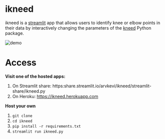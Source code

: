 
# ikneed
ikneed is a [streamlit](https://streamlit.io) app that allows users to identify knee or elbow points in their data by interactively changing the parameters of the [kneed](https://github.com/arvkevi/kneed) Python package. 

![demo](demo/demo.gif)

# Access
**Visit one of the hosted apps:**  

1. On Streamlit share: https:share.streamlit.io/arvkevi/ikneed/streamlit-share/ikneed.py
2. On Heroku: https://ikneed.herokuapp.com

**Host your own**  

1. `git clone`
2. `cd ikneed`
3. `pip install -r requirements.txt`
4. `streamlit run ikneed.py`
